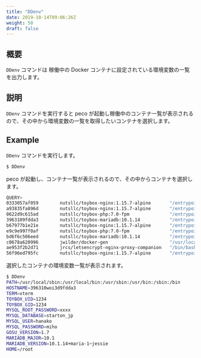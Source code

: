 ```yaml
---
title: "DDenv"
date: 2019-10-14T09:06:26Z
weight: 50
draft: false
---
```


## 概要
``DDenv`` コマンドは 稼働中の Docker コンテナに設定されている環境変数の一覧を出力します。

## 説明
``DDenv`` コマンドを実行すると peco が起動し稼働中のコンテナ一覧が表示されるので、その中から環境変数の一覧を取得したいコンテナを選択します。

## Example
``DDenv`` コマンドを実行します。

```bash
$ DDenv
```

peco が起動し、コンテナ一覧が表示されるので、その中からコンテナを選択します。

```bash
QUERY>                                                                 IgnoreCase [10 (1/1)]
0333057af059        nutsllc/toybox-nginx:1.15.7-alpine       "/entrypoint-ex.sh"      36 min
a93835fa896d        nutsllc/toybox-nginx:1.15.7-alpine       "/entrypoint-ex.sh"      7 week
0622d9c615ad        nutsllc/toybox-php:7.0-fpm               "/entrypoint-ex.sh p…"   7 week
3963109fdda3        nutsllc/toybox-mariadb:10.1.14           "/entrypoint-ex.sh"      7 week
b67977b1e21e        nutsllc/toybox-nginx:1.15.7-alpine       "/entrypoint-ex.sh"      7 week
e9c9e997f0af        nutsllc/toybox-php:7.0-fpm               "/entrypoint-ex.sh p…"   7 week
bd6f6c506eed        nutsllc/toybox-mariadb:10.1.14           "/entrypoint-ex.sh"      7 week
c0678a620996        jwilder/docker-gen                       "/usr/local/bin/dock…"   7 week
ae953f2b2d71        jrcs/letsencrypt-nginx-proxy-companion   "/bin/bash /app/entr…"   7 week
56f96ed795fc        nutsllc/toybox-nginx:1.15.7-alpine       "/entrypoint-ex.sh"      7 week
```

選択したコンテナの環境変数一覧が表示されます。

```bash
$ DDenv
PATH=/usr/local/sbin:/usr/local/bin:/usr/sbin:/usr/bin:/sbin:/bin
HOSTNAME=396310woi3d9fdda3
TERM=xterm
TOYBOX_UID=1234
TOYBOX_GID=1234
MYSQL_ROOT_PASSWORD=xxxx
MYSQL_DATABASE=starton_jp
MYSQL_USER=hanako
MYSQL_PASSWORD=miho
GOSU_VERSION=1.7
MARIADB_MAJOR=10.1
MARIADB_VERSION=10.1.14+maria-1~jessie
HOME=/root
```
